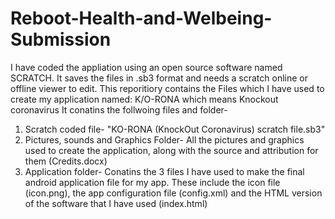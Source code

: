 # Reboot-Health-and-Welbeing-Submission
I have coded the appliation using an open source software named SCRATCH. It saves the files in .sb3 format and needs a scratch online or offline viewer to edit. 
This reporitiory contains the Files which I have used to create my application named: K/O-RONA which means Knockout coronavirus
It conatins the follwoing files and folder-
1. Scratch coded file- "KO-RONA (KnockOut Coronavirus) scratch file.sb3"
2. Pictures, sounds and Graphics Folder- All the pictures and graphics used to create the application, along with the source and attribution for them (Credits.docx)
3. Application folder- Conatins the 3 files I have used to make the final android application file for my app. These include the icon file (icon.png), the app configuration file (config.xml) and the HTML version of the software that I have used (index.html)
